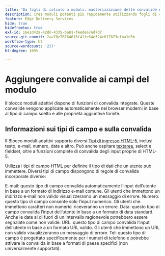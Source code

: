 ```yaml
---
title: 'Da fogli di calcolo a moduli: masterizzazione delle convalide dei campi del blocco moduli adattivi'
description: Crea moduli potenti più rapidamente utilizzando fogli di calcolo e campi blocco moduli adattivi. Questa guida consente di creare convalide personalizzate per i campi di blocco dei moduli EDS.
feature: Edge Delivery Services
hide: true
hidefromtoc: true
exl-id: 16e1d42a-42d0-4335-ba81-feedea7ed7d7
source-git-commit: 2aa70e78764616f41fe64e324c017873cfba1d5b
workflow-type: ht
source-wordcount: '237'
ht-degree: 100%

---
```


# Aggiungere convalide ai campi del modulo

Il blocco moduli adattivi dispone di funzioni di convalida integrate. Queste convalide vengono applicate automaticamente nei browser moderni in base al tipo di campo scelto e alle proprietà aggiuntive fornite.

## Informazioni sui tipi di campo e sulla convalida

Il Blocco moduli adattivi supporta diversi [Tipi di ingresso HTML-5](https://developer.mozilla.org/en-US/docs/Web/HTML/Element/input#input_types), inclusi testo, e-mail, numero, data e altro. Può anche ospitare [textarea](https://developer.mozilla.org/en-US/docs/Web/HTML/Element/textarea), select e fieldset, oltre a funzioni complete di convalida degli input proprie di HTML-5.

Utilizza i tipi di campo HTML per definire il tipo di dati che un utente può immettere. Diversi tipi di campo dispongono di regole di convalida incorporate diverse:

E-mail: questo tipo di campo convalida automaticamente l’input dell’utente in base a un formato di indirizzo e-mail comune. Gli utenti che immettono un indirizzo e-mail non valido visualizzeranno un messaggio di errore.
Numero: questo tipo di campo consente solo l’input numerico. Gli utenti che immettono caratteri non numerici riceveranno un errore.
Data: questo tipo di campo convalida l’input dell’utente in base a un formato di data standard. Anche le date al di fuori di un intervallo ragionevole potrebbero essere segnalate come non valide.
URL: questo tipo di campo convalida l’input dell’utente in base a un formato URL valido. Gli utenti che immettono un URL non valido visualizzeranno un messaggio di errore.
Tel: questo tipo di campo è progettato specificamente per i numeri di telefono e potrebbe attivare la convalida in base a formati di paese specifici (non universalmente supportati).



